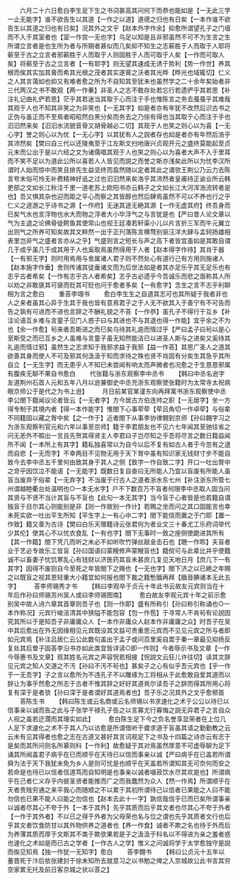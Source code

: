 <!-- { "loadSidebar": true } -->
　　六月二十六日愈白李生足下生之书词甚高其问何下而恭也能如是【一无此三字一止无能字】谁不欲告生以其道【一作之以道】道德之归也有日矣【一本作谁不欲告生以其道之归也有日矣】况其外之文乎【赵本外字作余】抑愈所谓望孔子之门墙而不入于其室者也【室一作宫一无也字】乌足以知是且非邪虽然不可不为生言之生所谓立言者是也生所为者与所期者甚似而几矣抑不知生之志蕲胜于人而取于人耶将蕲至于古之立言者邪蕲胜于人而取于人则固胜于人而可取于人矣【一作而可取人矣】将蕲至于古之立言者【一有耶字】则无望其速成无诱于势利【势一作世】养其根而俟其实加其膏而希其光根之茂者其实遂膏之沃者其光晔【晔光也域辄切】仁义之人其言蔼如也抑又有难者愈之所为不自知其至犹未也虽然学之二十余年矣始者非三代两汉之书不敢观【两一作秦】非圣人之志不敢存处若忘行若遗俨乎其若思【补注礼记曲礼俨若思】茫乎其若迷当其取于心而注于手也惟陈言之务去戞戞乎其难哉其观于人也不知其非笑之为非笑也【一无其字】如是者亦有年犹不改然后识古书之正伪与虽正而不至焉者昭昭然白黑分矣而务去之乃徐有得也当其取于心而注于手也汩汩然来矣【汩汩水流貌音骨又胡骨越必二切】其观于人也笑之则心以为喜【一无心字】誉之则心以为忧【一无心字】以其犹有人之説者存也如是者亦有年然后浩乎其沛然矣【樊曰自三代以还陵夷至于江左斯文扫地唐兴贞观开元之盛终莫能起至贞元末而公出于是以六经之文为诸儒唱其观于人也笑之则心以为喜者大声不入于里耳而不笑不足以为道此公所以喜若人人皆见而説之而誉之斯亦浅矣此所以为忧李汉所谓时人始而惊中而笑且排先生益坚终而翕然随以定者其此之谓欤王荆公乃云力去陈言夸末俗可怜无补费精神好诋之过也汩汩然来矣浩乎其沛然者皇甫持正谕业所云韩吏部之文如长江秋注千里一道老苏上欧阳书亦云韩子之文如长江大河浑浩流转者是也】吾又惧其杂也迎而距之平心而察之其皆醇也然后肆焉虽然不可以不养也行之乎仁义之途游之乎诗书之源【一作府】无迷其途无絶其源【一作无虚其府】终吾身而巳矣气水也言浮物也水大而物之浮者大小毕浮气之与言犹是也【严曰昔人论文章以气为主退之论佛骨徙鳄鱼其使常山也视王廷凑若轩渠小儿以片言折三军而牛元翼立出则气之所养可知矣故其文粹然一出于正刋落陈言横骛别驱汪洋大肆与孟轲扬雄相表里岂非气之盛者言亦从之乎】气盛则言之短长与声之高下者皆宜虽如是其敢自谓几于成乎虽几于成其用于人也奚取焉虽然得用于人者【赵本得字作待】其肖于器【一有邪无字】则时用焉用与舍属诸人君子则不然处心有道行己有方用则施诸人【赵本施字作垂】舍则传诸其徒垂诸文而为后世法如是者其亦足乐乎其无足乐也有志乎古者希矣【一作有志乎古人者希矣】志乎古必遗乎今吾诚乐而悲之亟称其人所以劝之非敢襃其可襃而贬其可贬也问于愈者多矣【一有愈字】念生之言不志乎利聊相为言之愈白
　　重荅李翊书
　　愈白李生生之自道其志可也其所疑于我者非也人之来者虽其心异于生其于我也皆有意焉君子之于人无不欲其入于善宁有不可告而告之孰有可进而不进也言辞之不酬礼貌之不荅【一作恭】虽孔子不得行于互乡【补注论语互乡难与言童子见门人惑子曰与其进也不与其退也得一作能】宜乎余之不为也【余一作愈】茍来者吾斯进之而巳矣乌待其礼逾而情过乎【严曰孟子曰茍以是心至斯受之而已互乡之人虽难与言童子虽无知然能洁已以进圣人斯与之进矣又奚待其礼逾而情过邪】虽然生之志求知于我邪求益于我邪【益一作荅】其思广圣人之道其欲善其身而使人不可及邪其何汲汲于知而求待之殊也贤不肖固有分矣生其急乎其所自立【一无生字】而无患乎人不知巳未尝闻有响太而声微者也况愈之于生恳恳邪属有腹疾无聊不果自书愈白
　　代张籍与浙东观察李中丞书
　　【韩曰中丞名逊字友道荆州石首人元和五年八月以逊兼御史中丞充浙东观察使张籍时为太常寺太祝病眼京师公于是代之为书上逊】
　　月日前某官某谨东向再拜寓书浙东观察使中丞李公閤下籍闻议论者皆云【一无者字】方今居古方伯连帅之职【一无居字】坐一方得专制于其境内者【得一本作能字】惟閤下心事荦荦【荦吕角切一作卓荦】与俗辈不同籍固以藏之胷中矣【之一作于】近者閤下从事李协律翺到京师【孙曰翺字习之为浙东观察判官元和六年以事至京师】籍于李君朋友也不见六七年闻其至驰往省之问无恙外不暇出一言且先贺其得贤主人李君曰子岂尽知之乎吾将尽言之数日籍益闻所不闻【一本所上有其字】籍私独喜常以为自今以后不复有如古人者于今忽有之退而自悲【一无而字】不幸两目不见物无用于天下胷中虽有知识家无钱财寸步不能自致今去李中丞五千里何由致其身于其人之侧【致字一作自致二字】开口一吐出胷中之竒乎因饮泣不能语【一无能字】既数日复自奋曰无所能人乃宜以盲废有所能人虽盲当废弃于俗辈【一无弃字】不当废于行古人之道者浙水东七州【补注浙东所管七州谓越睦衢台处温明也○一本无水字】户不下数百万不盲者何限李中丞取人固当问其贤与不贤不当计其盲与不盲也【此句一本无其字】当今盲于心者皆是也若籍自谓独盲于目尔其心则能别是非【则一作故别一作计】若赐之坐而问之其口固能言也幸未死实欲一吐出平生所知【平生字上一有心中二字】閤下能信而置之于门耶【置一作致】籍又善为古诗【樊曰白乐天赠籍诗云张君何为者业文三十春尤工乐府词举代少其伦】使其心不以忧衣食乱【一有也字】閤下无事时一致之座侧使跪进其所有【其一作籍】閤下凭几而听之未必不如听吹竹弹丝敲金击石也【聴一作聆】夫盲者业于艺必专故乐工皆盲【孙曰国语曰蒙瞍修声蒙瞍盲也】籍傥可与此辈比并乎使籍诚不以畜妻子忧饥寒乱心有钱财以济医药其盲未甚庶几复见天地日月【庶几下一有其字】因得不废则自今至死之年皆閤下之赐也【一无也字】閤下济之以已絶之年赐之以既盲之视其恩轻重大小籍宜如何报也閤下裁之籍慙腼再拜【腼音腆诸本无此五字】
　　荅李师锡秀才书
　　【韩曰李观卒于贞元十年此书云故友元宾则当在十年后作孙曰师锡苏州吴人或曰李师锡图南】
　　愈白故友李观元宾十年之前示愈别吴中故人诗六章其首章则吾子也【则一作即】盛有所称引【孙曰称引称诵也○一本作称况】元宾行峻洁清其中狭隘不能包容【包一作苞】于寻常人不肯茍有论説因究其所以于是知吾子非庸庸众人【一本作非庸众人赵本作非庸庸之众】时吾子在吴中其后愈出在外无因缘相见元宾既没其文益可贵重思元宾而不见见元宾之所与者即如元宾焉【补注吕居仁云公此数句盖出于孟子或问百里奚自鬻于秦一章最见抑扬反复处其后曽子固荅李沿书亦如此类宜皆详读○即一作则】今者辱示书及文章【一作今辱惠书及文章】观其姓名元宾之声容怳若相接【怳説文云狂儿许往切】读其文辞见元宾之知人交道之不汚【孙曰不汚不茍也】甚矣子之心有似乎吾元宾也【乎一作于一无吾字】子之言以愈所为不违孔子不以雕琢为工将相从于此愈敢自爱其道而以辞让为事乎然愈之所志于古者不惟其辞之好好其道焉尔读吾子之辞而得其所用心将复有深于是者欤【孙曰深于是者谓好其道焉者也】吾子乐之况其外之文乎愈顿首
　　荅陈生书
　　【韩曰陈生或云名商或云名师锡以书求速化之术于公公以待巳以信事亲以诚而告之此与子张学干禄孔子告之以言寡尤行寡悔之説无异君子之言自众人视之虽若迂濶而其理实如此】
　　愈白陈生足下今之负名誉享显荣者在上位几人足下求速化之术不于其人乃以访愈是所谓借听于聋求道于盲虽其请之勤勤教之云云未有见其得者也愈之志在古道又甚好其言词观足下之书及十四篇之诗亦云有志于是矣而其所问则名所慕则科【一作利】故愈疑于其对焉虽然厚意不可虚辱聊为足下诵其所闻盖君子病乎在已而顺乎在天待已以信而事亲以诚【严曰病乎在已盖若所谓舜为法于天下我犹未免为乡人是则可忧是也顺乎在天盖若所谓知其无可奈何而安之若命是也待已以信者信道笃而自知明是也事亲以诚者啜菽饮水尽其欢是也】所谓病乎在己者仁义存乎内彼圣贤者能推而广之而我蠢然为众人【然一作焉】所谓顺乎在天者贵贱穷通之来平我心而随顺之不以累于其初所谓待己以信者已果能之人曰不能勿信也已果不能人曰能之勿信也【赵本去此十一字】孰信哉信乎已而巳矣所谓事亲以诚者尽其心不夸于外【一本于其外】先乎其质而后乎其文者也尽其心不夸于外者【一作于其外者】不以已之得于外者为父母荣也名与位之谓也先乎其质者文行也后乎其文者饮食防甘以其外物供养之道者也【养一作食】诚者不欺之名也待于外而后为养薄其质而厚于文斯其不类于欺欤果若是子之汲汲于科名以不得进为亲之羞者惑也速化之术如是而已古之学者【一作古人之学】惟义之问诚将学于太学愈独守是説而俟见知焉【独一作犹一无知字】愈白
　　荅李翺书
　　【韩曰公贞元十五年以董晋死于汴后依张建封于徐未知所去就意习之以书勉之俾之入京城故公此书言其穷空家累无托及前日客京城之状以荅之】
